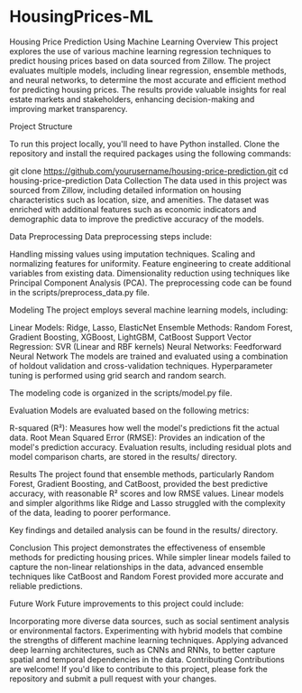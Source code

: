 # HousingPrices-ML
Housing Price Prediction Using Machine Learning
Overview
This project explores the use of various machine learning regression techniques to predict housing prices based on data sourced from Zillow. The project evaluates multiple models, including linear regression, ensemble methods, and neural networks, to determine the most accurate and efficient method for predicting housing prices. The results provide valuable insights for real estate markets and stakeholders, enhancing decision-making and improving market transparency.

Project Structure

To run this project locally, you'll need to have Python installed. Clone the repository and install the required packages using the following commands:


git clone https://github.com/yourusername/housing-price-prediction.git
cd housing-price-prediction
Data Collection
The data used in this project was sourced from Zillow, including detailed information on housing characteristics such as location, size, and amenities. The dataset was enriched with additional features such as economic indicators and demographic data to improve the predictive accuracy of the models.

Data Preprocessing
Data preprocessing steps include:

Handling missing values using imputation techniques.
Scaling and normalizing features for uniformity.
Feature engineering to create additional variables from existing data.
Dimensionality reduction using techniques like Principal Component Analysis (PCA).
The preprocessing code can be found in the scripts/preprocess_data.py file.

Modeling
The project employs several machine learning models, including:

Linear Models: Ridge, Lasso, ElasticNet
Ensemble Methods: Random Forest, Gradient Boosting, XGBoost, LightGBM, CatBoost
Support Vector Regression: SVR (Linear and RBF kernels)
Neural Networks: Feedforward Neural Network
The models are trained and evaluated using a combination of holdout validation and cross-validation techniques. Hyperparameter tuning is performed using grid search and random search.

The modeling code is organized in the scripts/model.py file.

Evaluation
Models are evaluated based on the following metrics:

R-squared (R²): Measures how well the model's predictions fit the actual data.
Root Mean Squared Error (RMSE): Provides an indication of the model's prediction accuracy.
Evaluation results, including residual plots and model comparison charts, are stored in the results/ directory.

Results
The project found that ensemble methods, particularly Random Forest, Gradient Boosting, and CatBoost, provided the best predictive accuracy, with reasonable R² scores and low RMSE values. Linear models and simpler algorithms like Ridge and Lasso struggled with the complexity of the data, leading to poorer performance.

Key findings and detailed analysis can be found in the results/ directory.

Conclusion
This project demonstrates the effectiveness of ensemble methods for predicting housing prices. While simpler linear models failed to capture the non-linear relationships in the data, advanced ensemble techniques like CatBoost and Random Forest provided more accurate and reliable predictions.

Future Work
Future improvements to this project could include:

Incorporating more diverse data sources, such as social sentiment analysis or environmental factors.
Experimenting with hybrid models that combine the strengths of different machine learning techniques.
Applying advanced deep learning architectures, such as CNNs and RNNs, to better capture spatial and temporal dependencies in the data.
Contributing
Contributions are welcome! If you'd like to contribute to this project, please fork the repository and submit a pull request with your changes.

